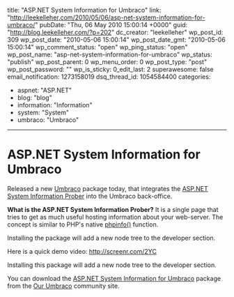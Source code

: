 title: "ASP.NET System Information for Umbraco"
link: "http://leekelleher.com/2010/05/06/asp-net-system-information-for-umbraco/"
pubDate: "Thu, 06 May 2010 15:00:14 +0000"
guid: "http://blog.leekelleher.com/?p=202"
dc_creator: "leekelleher"
wp_post_id: 309
wp_post_date: "2010-05-06 15:00:14"
wp_post_date_gmt: "2010-05-06 15:00:14"
wp_comment_status: "open"
wp_ping_status: "open"
wp_post_name: "asp-net-system-information-for-umbraco"
wp_status: "publish"
wp_post_parent: 0
wp_menu_order: 0
wp_post_type: "post"
wp_post_password: ""
wp_is_sticky: 0_edit_last: 2
superawesome: false
email_notification: 1273158019
dsq_thread_id: 1054584400
categories:
  - aspnet: "ASP.NET"
  - blog: "blog"
  - information: "Information"
  - system: "System"
  - umbraco: "Umbraco"

---

# ASP.NET System Information for Umbraco

Released a new <a href="http://umbraco.org/">Umbraco</a> package today, that integrates the <a href="http://code.google.com/p/aspnetsysinfo/">ASP.NET System Information Prober</a> into the Umbraco back-office.

<strong>What is the ASP.NET System Information Prober?</strong> It is a single page that tries to get as much useful hosting information about your web-server. The concept is similar to PHP's native <a href="http://php.net/manual/en/function.phpinfo.php">phpinfo()</a> function.

Installing the package will add a new node tree to the developer section.

Here is a quick demo video: <a href="http://screenr.com/2YC">http://screenr.com/2YC</a>

Installing this package will add a new node tree to the developer section.

You can download the <a href="http://our.umbraco.org/projects/aspnet-system-information">ASP.NET System Information for Umbraco</a> package from the <a href="http://our.umbraco.org/">Our Umbraco</a> community site.